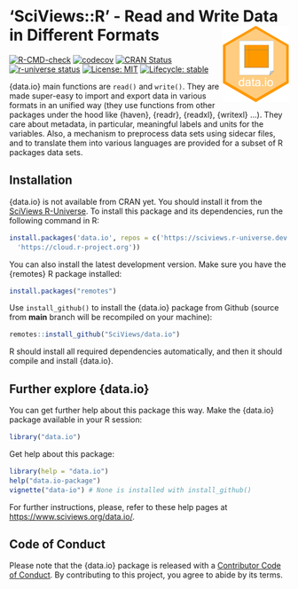 
<!-- README.md is generated from README.Rmd. Please edit that file -->

# ‘SciViews::R’ - Read and Write Data in Different Formats <a href="https://www.sciviews.org/data.io"><img src="man/figures/logo.png" align="right" height="138" /></a>

<!-- badges: start -->

[![R-CMD-check](https://github.com/SciViews/data.io/actions/workflows/R-CMD-check.yaml/badge.svg)](https://github.com/SciViews/data.io/actions/workflows/R-CMD-check.yaml)
[![codecov](https://codecov.io/gh/SciViews/data.io/graph/badge.svg?token=Ei9DhKMdnO)](https://codecov.io/gh/SciViews/data.io)
[![CRAN
Status](https://www.r-pkg.org/badges/version/data.io)](https://cran.r-project.org/package=data.io)
[![r-universe
status](https://sciviews.r-universe.dev/badges/data.io)](https://sciviews.r-universe.dev/data.io)
[![License:
MIT](https://img.shields.io/badge/License-MIT-yellow.svg)](https://opensource.org/licenses/MIT)
[![Lifecycle:
stable](https://img.shields.io/badge/lifecycle-stable-brightgreen.svg)](https://lifecycle.r-lib.org/articles/stages.html#stable)
<!-- badges: end -->

{data.io} main functions are `read()` and `write()`. They are made
super-easy to import and export data in various formats in an unified
way (they use functions from other packages under the hood like {haven},
{readr}, {readxl}, {writexl} …). They care about metadata, in
particular, meaningful labels and units for the variables. Also, a
mechanism to preprocess data sets using sidecar files, and to translate
them into various languages are provided for a subset of R packages data
sets.

## Installation

{data.io} is not available from CRAN yet. You should install it from the
[SciViews R-Universe](https://sciviews.r-universe.dev). To install this
package and its dependencies, run the following command in R:

``` r
install.packages('data.io', repos = c('https://sciviews.r-universe.dev',
  'https://cloud.r-project.org'))
```

You can also install the latest development version. Make sure you have
the {remotes} R package installed:

``` r
install.packages("remotes")
```

Use `install_github()` to install the {data.io} package from Github
(source from **main** branch will be recompiled on your machine):

``` r
remotes::install_github("SciViews/data.io")
```

R should install all required dependencies automatically, and then it
should compile and install {data.io}.

## Further explore {data.io}

You can get further help about this package this way. Make the {data.io}
package available in your R session:

``` r
library("data.io")
```

Get help about this package:

``` r
library(help = "data.io")
help("data.io-package")
vignette("data-io") # None is installed with install_github()
```

For further instructions, please, refer to these help pages at
<https://www.sciviews.org/data.io/>.

## Code of Conduct

Please note that the {data.io} package is released with a [Contributor
Code of
Conduct](https://contributor-covenant.org/version/2/1/CODE_OF_CONDUCT.html).
By contributing to this project, you agree to abide by its terms.

